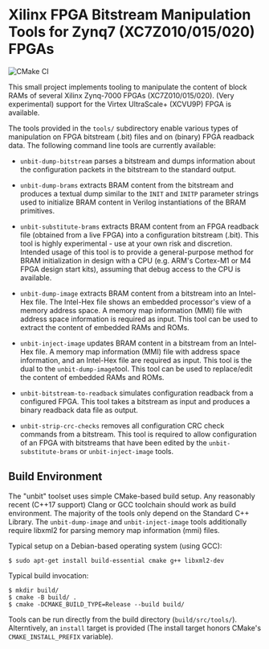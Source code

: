 # Xilinx FPGA Bitstream Manipulation Tools for Zynq7 (XC7Z010/015/020) FPGAs
![CMake CI](https://github.com/jowinter/unbit/actions/workflows/c-cpp.yml/badge.svg)

This small project implements tooling to manipulate the content of block RAMs of several
Xilinx Zynq-7000 FPGAs (XC7Z010/015/020). (Very experimental) support for the
Virtex UltraScale+ (XCVU9P) FPGA is available.

The tools provided in the `tools/` subdirectory enable various types of manipulation on
FPGA bitstream (.bit) files and on (binary) FPGA readback data. The following command
line tools are currently available:

- `unbit-dump-bitstream` parses a bitstream and dumps information about the configuration
  packets in the bitstream to the standard output.

- `unbit-dump-brams` extracts BRAM content from the bitstream and produces a textual dump
  similar to the `INIT` and `INITP` parameter strings used to initialize BRAM content in
  Verilog instantiations of the BRAM primitives.

- `unbit-substitute-brams` extracts BRAM content from an FPGA readback file (obtained from
  a live FPGA) into a configuration bitstream (.bit). This tool is highly experimental - use
  at your own risk and discretion. Intended usage of this tool is to provide a general-purpose
  method for BRAM initialization in design with a CPU (e.g. ARM's Cortex-M1 or M4 FPGA design start kits),
  assuming that debug access to the CPU is available.

- `unbit-dump-image` extracts BRAM content from a bitstream into an Intel-Hex file. The Intel-Hex
  file shows an embedded processor's view of a memory address space. A memory map information (MMI)
  file with address space information is required as input. This tool can be used to extract the
  content of embedded RAMs and ROMs.

- `unbit-inject-image` updates BRAM content in a bitstream from an Intel-Hex file. A memory map
  information (MMI) file with address space information, and an Intel-Hex file are required as input.
  This tool is the dual to the `unbit-dump-image`tool. This tool can be used to replace/edit the
  content of embedded RAMs and ROMs.

- `unbit-bitstream-to-readback` simulates configuration readback from a configured FPGA. This
  tool takes a bitstream as input and produces a binary readback data file as output.

- `unbit-strip-crc-checks` removes all configuration CRC check commands from a bitstream. This
  tool is required to allow configuration of an FPGA with bitstreams that have been edited
  by the `unbit-substitute-brams` or `unbit-inject-image` tools.

## Build Environment ##

The "unbit" toolset uses simple CMake-based build setup. Any reasonably recent (C++17 support)
Clang or GCC toolchain should work as build environment. The majority of the tools only depend on
the Standard C++ Library. The `unbit-dump-image` and `unbit-inject-image` tools additionally require
libxml2 for parsing memory map information (mmi) files.

Typical setup on a Debian-based operating system (using GCC):

``` shell
$ sudo apt-get install build-essential cmake g++ libxml2-dev
```

Typical build invocation:
```
$ mkdir build/
$ cmake -B build/ .
$ cmake -DCMAKE_BUILD_TYPE=Release --build build/
```

Tools can be run directly from the build directory (`build/src/tools/`). Alterntively,
an `install` target is provided (The install target honors CMake's `CMAKE_INSTALL_PREFIX`
variable).
